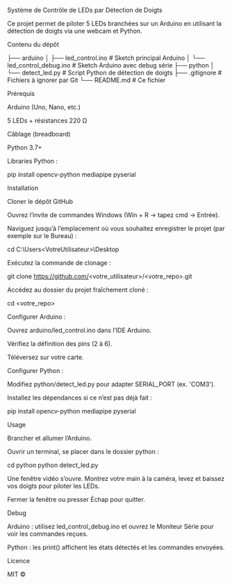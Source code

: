 Système de Contrôle de LEDs par Détection de Doigts

Ce projet permet de piloter 5 LEDs branchées sur un Arduino en utilisant la détection de doigts via une webcam et Python.

Contenu du dépôt

├── arduino
│   ├── led_control.ino          # Sketch principal Arduino
│   └── led_control_debug.ino    # Sketch Arduino avec debug série
├── python
│   └── detect_led.py            # Script Python de détection de doigts
├── .gitignore                   # Fichiers à ignorer par Git
└── README.md                    # Ce fichier

Prérequis

Arduino (Uno, Nano, etc.)

5 LEDs + résistances 220 Ω

Câblage (breadboard)

Python 3.7+

Libraries Python :

pip install opencv-python mediapipe pyserial

Installation

Cloner le dépôt GitHub

Ouvrez l’invite de commandes Windows (Win + R → tapez cmd → Entrée).

Naviguez jusqu’à l’emplacement où vous souhaitez enregistrer le projet (par exemple sur le Bureau) :

cd C:\Users\<VotreUtilisateur>\Desktop

Exécutez la commande de clonage :

git clone https://github.com/<votre_utilisateur>/<votre_repo>.git

Accédez au dossier du projet fraîchement cloné :

cd <votre_repo>

Configurer Arduino :

Ouvrez arduino/led_control.ino dans l’IDE Arduino.

Vérifiez la définition des pins (2 à 6).

Téléversez sur votre carte.

Configurer Python :

Modifiez python/detect_led.py pour adapter SERIAL_PORT (ex. 'COM3').

Installez les dépendances si ce n’est pas déjà fait :

pip install opencv-python mediapipe pyserial

Usage

Brancher et allumer l’Arduino.

Ouvrir un terminal, se placer dans le dossier python :

cd python
python detect_led.py

Une fenêtre vidéo s’ouvre. Montrez votre main à la caméra, levez et baissez vos doigts pour piloter les LEDs.

Fermer la fenêtre ou presser Échap pour quitter.

Debug

Arduino : utilisez led_control_debug.ino et ouvrez le Moniteur Série pour voir les commandes reçues.

Python : les print() affichent les états détectés et les commandes envoyées.

Licence

MIT © 

